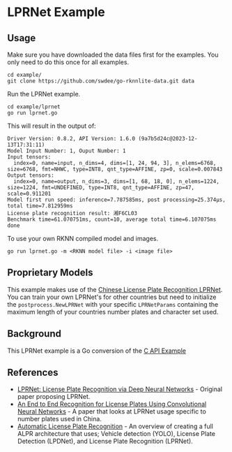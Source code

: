 # LPRNet Example

## Usage


Make sure you have downloaded the data files first for the examples.
You only need to do this once for all examples.

```
cd example/
git clone https://github.com/swdee/go-rknnlite-data.git data
```

Run the LPRNet example.
```
cd example/lprnet
go run lprnet.go
```


This will result in the output of:
```
Driver Version: 0.8.2, API Version: 1.6.0 (9a7b5d24c@2023-12-13T17:31:11)
Model Input Number: 1, Ouput Number: 1
Input tensors:
  index=0, name=input, n_dims=4, dims=[1, 24, 94, 3], n_elems=6768, size=6768, fmt=NHWC, type=INT8, qnt_type=AFFINE, zp=0, scale=0.007843
Output tensors:
  index=0, name=output, n_dims=3, dims=[1, 68, 18, 0], n_elems=1224, size=1224, fmt=UNDEFINED, type=INT8, qnt_type=AFFINE, zp=47, scale=0.911201
Model first run speed: inference=7.787585ms, post processing=25.374µs, total time=7.812959ms
License plate recognition result: 湘F6CL03
Benchmark time=61.070751ms, count=10, average total time=6.107075ms
done
```

To use your own RKNN compiled model and images.
```
go run lprnet.go -m <RKNN model file> -i <image file>
```

## Proprietary Models

This example makes use of the [Chinese License Plate Recognition LPRNet](https://github.com/sirius-ai/LPRNet_Pytorch). 
You can train your own LPRNet's for other countries but need to initialize
the `postprocess.NewLPRNet` with your specific `LPRNetParams` containing the
maximum length of your countries number plates and character set used.


## Background

This LPRNet example is a Go conversion of the [C API Example](https://github.com/airockchip/rknn_model_zoo/blob/main/examples/LPRNet/cpp/main.cc)


## References

* [LPRNet: License Plate Recognition via Deep Neural Networks](https://arxiv.org/pdf/1806.10447v1) - Original
paper proposing LPRNet.
* [An End to End Recognition for License Plates Using Convolutional Neural Networks](https://www.researchgate.net/publication/332650352_An_End_to_End_Recognition_for_License_Plates_Using_Convolutional_Neural_Networks) - A paper
that looks at LPRNet usage specific to number plates used in China.
* [Automatic License Plate Recognition](https://hailo.ai/blog/automatic-license-plate-recognition-with-hailo-8/) - An overview
of creating a full ALPR architecture that uses; Vehicle detection (YOLO),  License Plate Detection (LPDNet), 
and License Plate Recognition (LPRNet). 
